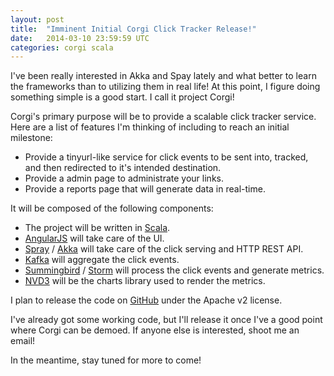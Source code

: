 ```yaml
---
layout: post
title:  "Imminent Initial Corgi Click Tracker Release!"
date:   2014-03-10 23:59:59 UTC
categories: corgi scala
---
```


I've been really interested in Akka and Spay lately and what better to
learn the frameworks than to utilizing them in real life! At this
point, I figure doing something simple is a good start. I call it
project Corgi!

Corgi's primary purpose will be to provide a scalable click tracker
service. Here are a list of features I'm thinking of including to reach
an initial milestone:
* Provide a tinyurl-like service for click events to be sent into,
  tracked, and then redirected to it's intended destination.
* Provide a admin page to administrate your links.
* Provide a reports page that will generate data in real-time.

It will be composed of the following components:

* The project will be written in [Scala](http://www.scala-lang.org/).
* [AngularJS](http://angularjs.org/) will take care of the UI.
* [Spray](http://spray.io/) / [Akka](http://akka.io/) will take care of
  the click serving and HTTP REST API.
* [Kafka](http://kafka.apache.org/) will aggregate the click events.
* [Summingbird](https://twitter.com/summingbird) /
  [Storm](http://storm.incubator.apache.org/) will process the click
  events and generate metrics.
* [NVD3](http://nvd3.org/) will be the charts library used to render
  the metrics.

I plan to release the code on
[GitHub](https://www.github.com/pcting/corgi) under the Apache v2
license.

I've already got some working code, but I'll release it once I've a
good point where Corgi can be demoed. If anyone else is interested,
shoot me an email!

In the meantime, stay tuned for more to come!
